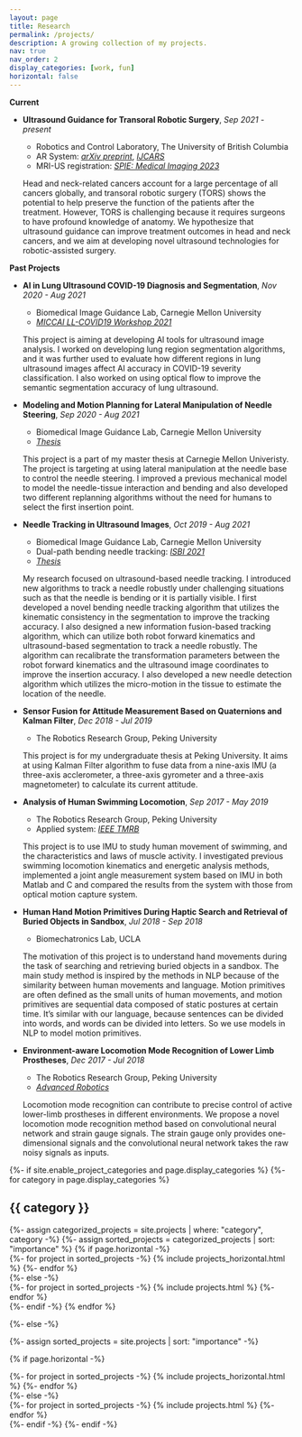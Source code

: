 ```yaml
---
layout: page
title: Research
permalink: /projects/
description: A growing collection of my projects.
nav: true
nav_order: 2
display_categories: [work, fun]
horizontal: false
---
```

**Current**

* **Ultrasound Guidance for Transoral Robotic Surgery**, *Sep 2021 - present*
    *  Robotics and Control Laboratory, The University of British Columbia
    * AR System: [*arXiv preprint*](https://arxiv.org/abs/2211.16544), [*IJCARS*](https://link.springer.com/article/10.1007/s11548-023-02898-y)
    * MRI-US registration: [*SPIE: Medical Imaging 2023*](https://www.spiedigitallibrary.org/conference-proceedings-of-spie/12466/1246625/Feasibility-of-MRI-US-registration-in-oropharynx-for-transoral-robotic/10.1117/12.2655032.short)
    
    Head and neck-related cancers account for a large percentage of all cancers globally, and transoral robotic surgery (TORS) shows the potential to help preserve the function of the patients after the treatment. However, TORS is challenging because it requires surgeons to have profound knowledge of anatomy. We hypothesize that ultrasound guidance can improve treatment outcomes in head and neck cancers, and we aim at developing novel ultrasound technologies for robotic-assisted surgery. 


**Past Projects**

* **AI in Lung Ultrasound COVID-19 Diagnosis and Segmentation**, *Nov 2020 - Aug 2021*
    *  Biomedical Image Guidance Lab, Carnegie Mellon University
    *  [*MICCAI LL-COVID19 Workshop 2021*](https://link.springer.com/chapter/10.1007/978-3-030-90874-4_14)
    
    This project is aiming at developing AI tools for ultrasound image analysis. I worked on developing lung region segmentation algorithms, and it was further used to evaluate how different regions in lung ultrasound images affect AI accuracy in COVID-19 severity classification. I also worked on using optical flow to improve the semantic segmentation accuracy of lung ultrasound.

* **Modeling and Motion Planning for Lateral Manipulation of Needle Steering**, *Sep 2020 - Aug 2021*
    *  Biomedical Image Guidance Lab, Carnegie Mellon University
    *  [*Thesis*](https://www.ri.cmu.edu/publications/ultrasound-based-needle-tracking-and-lateral-manipulation-planning-for-common-needle-steering/)

    This project is a part of my master thesis at Carnegie Mellon Univeristy. The project is targeting at using lateral manipulation at the needle base to control the needle steering. I improved a previous mechanical model to model the needle-tissue interaction and bending and also developed two different replanning algorithms without the need for humans to select the first insertion point.

* **Needle Tracking in Ultrasound Images**, *Oct 2019 - Aug 2021*
    * Biomedical Image Guidance Lab, Carnegie Mellon University
    * Dual-path bending needle tracking: [*ISBI 2021*](https://ieeexplore.ieee.org/abstract/document/9433804) 
    * [*Thesis*](https://www.ri.cmu.edu/publications/ultrasound-based-needle-tracking-and-lateral-manipulation-planning-for-common-needle-steering/)

    My research focused on ultrasound-based needle tracking.  I introduced new algorithms to track a needle robustly under challenging situations such as that the needle is bending or it is partially visible. I first developed a novel bending needle tracking algorithm that utilizes the kinematic consistency in the segmentation to improve the tracking accuracy. I also designed a new information fusion-based tracking algorithm, which can utilize both robot forward kinematics and ultrasound-based segmentation to track a needle robustly. The algorithm can recalibrate the transformation parameters between the robot forward kinematics and the ultrasound image coordinates to improve the insertion accuracy. I also developed a new needle detection algorithm which utilizes the micro-motion in the tissue to estimate the location of the needle.

* **Sensor Fusion for Attitude Measurement Based on Quaternions and Kalman Filter**, *Dec 2018 - Jul 2019*
    * The Robotics Research Group, Peking University

    This project is for my undergraduate thesis at Peking University. It aims at using Kalman Filter algorithm to fuse data from a nine-axis IMU (a three-axis acclerometer, a three-axis gyrometer and a three-axis magnetometer) to calculate its current attitude. 

* **Analysis of Human Swimming Locomotion**, *Sep 2017 - May 2019*
    * The Robotics Research Group, Peking University
    * Applied system: [*IEEE TMRB*](https://ieeexplore.ieee.org/abstract/document/9090211/)

    This project is to use IMU to study human movement of swimming, and the characteristics and laws of muscle activity. 
    I investigated previous swimming locomotion kinematics and energetic analysis methods, implemented a joint angle measurement system based on IMU in both Matlab and C and compared the results from the system with those from optical motion capture system. 

* **Human Hand Motion Primitives During Haptic Search and Retrieval of Buried Objects in Sandbox**, *Jul 2018 - Sep 2018*
    * Biomechatronics Lab, UCLA

    The motivation of this project is to understand hand movements during the task of searching and retrieving buried objects in a sandbox. The main study method is inspired by the methods in NLP because of the similarity between human movements and language. Motion primitives are often defined as the small units of human movements, and motion primitives are sequential data composed of static postures at certain time. It’s similar with our language, because sentences can be divided into words, and words can be divided into letters. So we use models in NLP to model motion primitives.

* **Environment-aware Locomotion Mode Recognition of Lower Limb Prostheses**, *Dec 2017 - Jul 2018*
	* The Robotics Research Group, Peking University
    * [*Advanced Robotics*](https://www.tandfonline.com/doi/abs/10.1080/01691864.2018.1563500)

	Locomotion mode recognition can contribute to precise control of active lower-limb prostheses in different environments. We propose a novel locomotion mode recognition method based on convolutional neural network and strain gauge signals. The strain gauge only provides one-dimensional signals and the convolutional neural network takes the raw noisy signals as inputs.


<!-- pages/projects.md -->
<div class="projects">
{%- if site.enable_project_categories and page.display_categories %}
  <!-- Display categorized projects -->
  {%- for category in page.display_categories %}
  <h2 class="category">{{ category }}</h2>
  {%- assign categorized_projects = site.projects | where: "category", category -%}
  {%- assign sorted_projects = categorized_projects | sort: "importance" %}
  <!-- Generate cards for each project -->
  {% if page.horizontal -%}
  <div class="container">
    <div class="row row-cols-2">
    {%- for project in sorted_projects -%}
      {% include projects_horizontal.html %}
    {%- endfor %}
    </div>
  </div>
  {%- else -%}
  <div class="grid">
    {%- for project in sorted_projects -%}
      {% include projects.html %}
    {%- endfor %}
  </div>
  {%- endif -%}
  {% endfor %}

{%- else -%}
<!-- Display projects without categories -->
  {%- assign sorted_projects = site.projects | sort: "importance" -%}
  <!-- Generate cards for each project -->
  {% if page.horizontal -%}
  <div class="container">
    <div class="row row-cols-2">
    {%- for project in sorted_projects -%}
      {% include projects_horizontal.html %}
    {%- endfor %}
    </div>
  </div>
  {%- else -%}
  <div class="grid">
    {%- for project in sorted_projects -%}
      {% include projects.html %}
    {%- endfor %}
  </div>
  {%- endif -%}
{%- endif -%}
</div>

